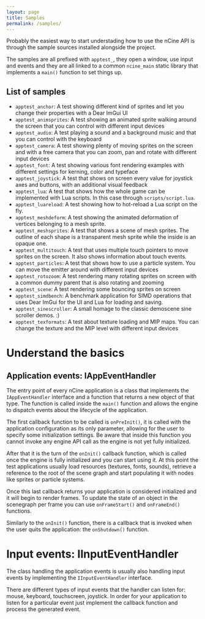 ```yaml
---
layout: page
title: Samples
permalink: /samples/
---
```


Probably the easiest way to start understading how to use the nCine API is through the sample sources installed alongside the project.

The samples are all prefixed with `apptest_`, they open a window, use input and events and they are all linked to a common `ncine_main` static library that implements a `main()` function to set things up.

## List of samples

- `apptest_anchor`:
  A test showing different kind of sprites and let you change their properties with a Dear ImGui UI
- `apptest_animsprites`:
  A test showing an animated sprite walking around the screen that you can control with different input devices
- `apptest_audio`:
  A test playing a sound and a background music and that you can control with the keyboard
- `apptest_camera`:
  A test showing plenty of moving sprites on the screen and with a free camera that you can zoom, pan and rotate with different input devices
- `apptest_font`:
  A test showing various font rendering examples with different settings for kerning, color and typeface
- `apptest_joystick`:
  A test that shows on screen every value for joystick axes and buttons, with an additional visual feedback
- `apptest_lua`:
  A test that shows how the whole game can be implemented with Lua scripts. In this case through `scripts/script.lua`.
- `apptest_luareload`:
  A test showing how to hot-reload a Lua script on the fly.
- `apptest_meshdeform`:
  A test showing the animated deformation of vertices belonging to a mesh sprite.
- `apptest_meshsprites`:
  A test that shows a scene of mesh sprites. The outline of each shape is a transparent mesh sprite while the inside is an opaque one.
- `apptest_multitouch`:
  A test that uses multiple touch pointers to move sprites on the screen. It also shows information about touch events.
- `apptest_particles`:
  A test that shows how to use a particle system. You can move the emitter around with different input devices
- `apptest_rotozoom`:
  A test rendering many rotating sprites on screen with a common dummy parent that is also rotating and zooming
- `apptest_scene`:
  A test rendering some bouncing sprites on screen
- `apptest_simdbench`:
  A benchmark application for SIMD operations that uses Dear ImGui for the UI and Lua for loading and saving.
- `apptest_sinescroller`:
  A small homage to the classic demoscene sine scroller demos. :)
- `apptest_texformats`:
  A test about texture loading and MIP maps. You can change the texture and the MIP level with different input devices

# Understand the basics

## Application events: IAppEventHandler

The entry point of every nCine application is a class that implements the `IAppEventHandler` interface and a function that returns a new object of that type.
The function is called inside the `main()` function and allows the engine to dispatch events about the lifecycle of the application.

The first callback function to be called is `onPreInit()`, it is called with the application configuration as its only parameter, allowing for the user to specify some initialization settings. Be aware that inside this function you cannot invoke any engine API call as the engine is not yet fully initialized.

After that it is the turn of the `onInit()` callback function, which is called once the engine is fully initialized and you can start using it.
At this point the test applications usually load resources (textures, fonts, sounds), retrieve a reference to the root of the scene graph and start populating it with nodes like sprites or particle systems.

Once this last callback returns your application is considered initialized and it will begin to render frames. To update the state of an object in the scenegraph per frame you can use `onFrameStart()` and `onFrameEnd()` functions.

Similarly to the `onInit()` function, there is a callback that is invoked when the user quits the application: the `onShutdown()` function.

# Input events: IInputEventHandler

The class handling the application events is usually also handling input events by implementing the `IInputEventHandler` interface.

There are different types of input events that the handler can listen for: mouse, keyboard, touchscreen, joystick. In order for your application to listen for a particular event just implement the callback function and process the generated event.

